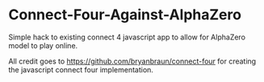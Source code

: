 # Connect-Four-Against-AlphaZero
Simple hack to existing connect 4 javascript app to allow for AlphaZero model to play online.

All credit goes to https://github.com/bryanbraun/connect-four for creating the javascript connect four implementation.
